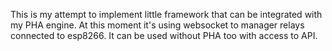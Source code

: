 This is my attempt to implement little framework that can be integrated with my PHA engine. At this moment it's using websocket to manager relays connected to esp8266. It can be used without PHA too with access to API.
